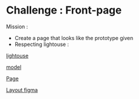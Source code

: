 # Challenge : Front-page

Mission :

- Create a page that looks like the prototype given
- Respecting lightouse : 

[lightouse]('./public/Lightouse.PNG')

[model]('./public/woodStock.png')


[Page](https://zakariaselassi.github.io/wood-page/)

[Layout figma ](https://www.figma.com/proto/fB6MeHVqXD5Gd9qzMPpzOc/WoodSock?node-id=0%3A2&scaling=min-zoom)
